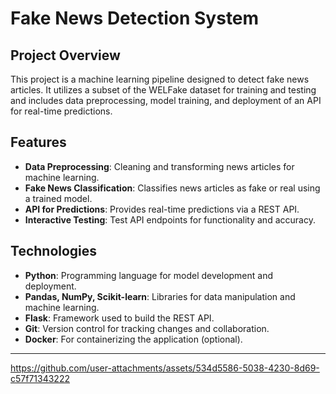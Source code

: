 # Fake News Detection System

## Project Overview
This project is a machine learning pipeline designed to detect fake news articles. It utilizes a subset of the WELFake dataset for training and testing and includes data preprocessing, model training, and deployment of an API for real-time predictions.

## Features
- **Data Preprocessing**: Cleaning and transforming news articles for machine learning.
- **Fake News Classification**: Classifies news articles as fake or real using a trained model.
- **API for Predictions**: Provides real-time predictions via a REST API.
- **Interactive Testing**: Test API endpoints for functionality and accuracy.

## Technologies
- **Python**: Programming language for model development and deployment.
- **Pandas, NumPy, Scikit-learn**: Libraries for data manipulation and machine learning.
- **Flask**: Framework used to build the REST API.
- **Git**: Version control for tracking changes and collaboration.
- **Docker**: For containerizing the application (optional).

---




https://github.com/user-attachments/assets/534d5586-5038-4230-8d69-c57f71343222

